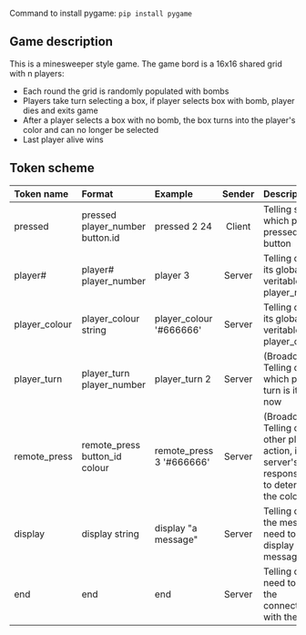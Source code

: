 Command to install pygame: `pip install pygame`


## Game description
This is a minesweeper style game.
The game bord is a 16x16 shared grid with n players:
- Each round the grid is randomly populated with bombs
- Players take turn selecting a box, if player selects box with bomb, player dies and exits game
- After a player selects a box with no bomb, the box turns into the player's color and can no longer be selected
- Last player alive wins


## Token scheme

| Token name    | Format                          | Example                  | Sender | Description                                                                                                |
|:--------------|:--------------------------------|:-------------------------|:------:|:-----------------------------------------------------------------------------------------------------------|
| pressed       | pressed player_number button.id | pressed 2 24             | Client | Telling sever which player pressed which button                                                            |
| player#       | player#    player_number        | player 3                 | Server | Telling client its global veritable player_number                                                          |
| player_colour | player_colour    string         | player_colour '#666666'  | Server | Telling client its global veritable  player_colour                                                         |
| player_turn   | player_turn player_number       | player_turn 2            | Server | (Broadcasting) Telling client which player's turn is it right now                                          |
| remote_press  | remote_press button_id colour   | remote_press 3 '#666666' | Server | (Broadcasting) Telling client other player's action, it is server's responsibility to determine the colour |
| display       | display string                  | display "a message"      | Server | Telling client the message it need to display on its message box                                           |
| end           | end                             | end                      | Server | Telling client it need to end the connection with the server                                               |

